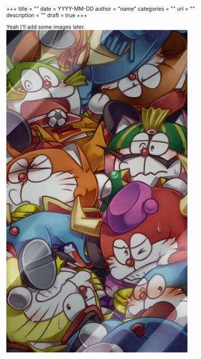 +++
title = ""
date = YYYY-MM-DD
author = "name"
categories = ""
url = ""
description = "" 
draft = true
+++

Yeah I'll add some images later.
![enter image description here](test.jpg)
<!--stackedit_data:
eyJoaXN0b3J5IjpbMTczMzE2MTA3NSwtNDEwODI3NzU1XX0=
-->